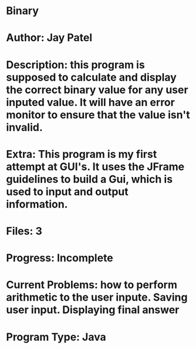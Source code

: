 # Binary
# Author: Jay Patel 
# Description: this program is supposed to calculate and display the correct binary value for any user inputed value. It will have an error monitor to ensure that the value isn't invalid.
# Extra: This program is my first attempt at GUI's. It uses the JFrame guidelines to build a Gui, which is used to input and output information.
# Files: 3
# Progress: Incomplete
# Current Problems: how to perform arithmetic to the user inpute. Saving user input. Displaying final answer
# Program Type: Java
